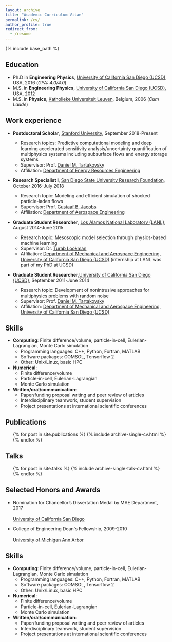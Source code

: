 ```yaml
---
layout: archive
title: "Academic Curriculum Vitae"
permalink: /cv/
author_profile: true
redirect_from:
  - /resume
---
```


{% include base_path %}

## Education

* Ph.D in **Engineering Physics**, [University of California San Diego (UCSD)](https://ucsd.edu/), USA, 2016 (*GPA: 4.0/4.0*)
* M.S. in **Engineering Physics**, [University of California San Diego (UCSD)](https://ucsd.edu/), USA, 2012
* M.S. in **Physics**, [Katholieke Universiteit Leuven](https://www.kuleuven.be/english/), Belgium, 2006 (*Cum Laude*)

## Work experience

* **Postdoctoral Scholar**, [Stanford University](https://www.stanford.edu), September 2018-Present
  * Research topics: Predictive computational modeling and deep learning accelerated sensitivity analysis/uncertainty quantification of multiphysics systems including subsurface flows and energy storage systems
  * Supervisor: Prof. [Daniel M. Tartakovsky](https://profiles.stanford.edu/daniel-tartakovsky)
  * Affiliation: [Department of Energy Resources Engineering](https://earth.stanford.edu/ere)

* **Research Specialist I**, [San Diego State University Research Foundation](https://www.foundation.sdsu.edu/), October 2016-July 2018
  * Research topic: Modeling and efficient simulation of shocked particle-laden flows
  * Supervisor: Prof. [Gustaaf B, Jacobs](http://attila.sdsu.edu/~jacobs/index.html)
  * Affiliation: [Department of Aerospace Engineering](https://aerospace.sdsu.edu/)
  
* **Graduate Student Researcher**, [Los Alamos National Laboratory (LANL)](https://www.lanl.gov/), August 2014-June 2015
  * Research topic: Mesoscopic model selection through physics-based machine learning
  * Supervisor: Dr. [Turab Lookman](https://www.linkedin.com/in/turab-lookman-31277b4)
  * Affiliation: [Department of Mechanical and Aerospace Engineering](http://maeweb.ucsd.edu/), [University of California San Diego (UCSD)](https://ucsd.edu/) (internship at LANL was part of my PhD at UCSD) 

* **Graduate Student Researcher**,[University of California San Diego (UCSD)](https://ucsd.edu/), September 2011-June 2014
  * Research topic: Development of nonintrusive approaches for multiphysics problems with random noise
  * Supervisor: Prof. [Daniel M. Tartakovsky](https://profiles.stanford.edu/daniel-tartakovsky)
  * Affiliation: [Department of Mechanical and Aerospace Engineering](http://maeweb.ucsd.edu/), [University of California San Diego (UCSD)](https://ucsd.edu/) 

## Skills

* **Computing**: Finite difference/volume, particle-in-cell, Eulerian-Lagrangian, Monte Carlo simulation  
  * Programming languages: C++, Python, Fortran, MATLAB
  * Software packages: COMSOL, Tensorflow 2
  * Other: Unix/Linux, basic HPC
* **Numerical**:
  * Finite difference/volume
  * Particle-in-cell, Eulerian-Lagrangian
  * Monte Carlo simulation  
* **Written/oral/communication**:
  * Paper/funding proposal writing and peer review of articles
  * Interdisciplinary teamwork, student supervision
  * Project presentations at international scientific conferences

## Publications

  <ul>{% for post in site.publications %}
    {% include archive-single-cv.html %}
  {% endfor %}</ul>
  
## Talks

  <ul>{% for post in site.talks %}
    {% include archive-single-talk-cv.html %}
  {% endfor %}</ul>

## Selected Honors and Awards

* Nomination for Chancellor’s Dissertation Medal by MAE Department, 2017  
  <br>[University of California San Diego](https://ucsd.edu/)

* College of Engineering Dean's Fellowship, 2009-2010  
  <br>[University of Michigan Ann Arbor](https://umich.edu/)

## Skills

* **Computing**: Finite difference/volume, particle-in-cell, Eulerian-Lagrangian, Monte Carlo simulation  
  * Programming languages: C++, Python, Fortran, MATLAB
  * Software packages: COMSOL, Tensorflow 2
  * Other: Unix/Linux, basic HPC
* **Numerical**:
  * Finite difference/volume
  * Particle-in-cell, Eulerian-Lagrangian
  * Monte Carlo simulation  
* **Written/oral/communication**:
  * Paper/funding proposal writing and peer review of articles
  * Interdisciplinary teamwork, student supervision
  * Project presentations at international scientific conferences  
  
<!---Teaching
======
  <ul>{% for post in site.teaching %}
    {% include archive-single-cv.html %}
  {% endfor %}</ul>
  
Service and leadership
======
* Currently signed in to 43 different slack teams --->
